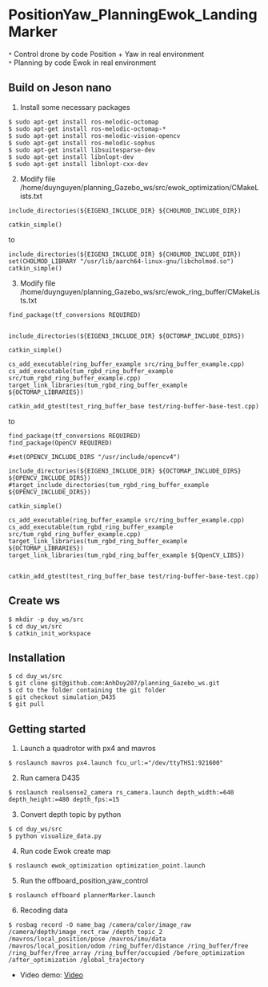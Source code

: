 # PositionYaw_PlanningEwok_LandingMarker
`*` Control drone by code Position + Yaw in real environment<br>
`*` Planning by code Ewok in real environment<br>

## Build on Jeson nano
1. Install some necessary packages
```
$ sudo apt-get install ros-melodic-octomap
$ sudo apt-get install ros-melodic-octomap-*
$ sudo apt-get install ros-melodic-vision-opencv
$ sudo apt-get install ros-melodic-sophus
$ sudo apt-get install libsuitesparse-dev
$ sudo apt-get install libnlopt-dev
$ sudo apt-get install libnlopt-cxx-dev
```
2. Modify file /home/duynguyen/planning_Gazebo_ws/src/ewok_optimization/CMakeLists.txt
```
include_directories(${EIGEN3_INCLUDE_DIR} ${CHOLMOD_INCLUDE_DIR})

catkin_simple()
```
to
```
include_directories(${EIGEN3_INCLUDE_DIR} ${CHOLMOD_INCLUDE_DIR})
set(CHOLMOD_LIBRARY "/usr/lib/aarch64-linux-gnu/libcholmod.so")
catkin_simple()
```
3. Modify file /home/duynguyen/planning_Gazebo_ws/src/ewok_ring_buffer/CMakeLists.txt
```
find_package(tf_conversions REQUIRED)


include_directories(${EIGEN3_INCLUDE_DIR} ${OCTOMAP_INCLUDE_DIRS})

catkin_simple()

cs_add_executable(ring_buffer_example src/ring_buffer_example.cpp)
cs_add_executable(tum_rgbd_ring_buffer_example src/tum_rgbd_ring_buffer_example.cpp)
target_link_libraries(tum_rgbd_ring_buffer_example ${OCTOMAP_LIBRARIES})

catkin_add_gtest(test_ring_buffer_base test/ring-buffer-base-test.cpp)
```
to
```
find_package(tf_conversions REQUIRED)
find_package(OpenCV REQUIRED)

#set(OPENCV_INCLUDE_DIRS "/usr/include/opencv4")

include_directories(${EIGEN3_INCLUDE_DIR} ${OCTOMAP_INCLUDE_DIRS} ${OPENCV_INCLUDE_DIRS})
#target_include_directories(tum_rgbd_ring_buffer_example ${OPENCV_INCLUDE_DIRS})

catkin_simple()

cs_add_executable(ring_buffer_example src/ring_buffer_example.cpp)
cs_add_executable(tum_rgbd_ring_buffer_example src/tum_rgbd_ring_buffer_example.cpp)
target_link_libraries(tum_rgbd_ring_buffer_example ${OCTOMAP_LIBRARIES})
target_link_libraries(tum_rgbd_ring_buffer_example ${OpenCV_LIBS})


catkin_add_gtest(test_ring_buffer_base test/ring-buffer-base-test.cpp)
```

## Create ws
```
$ mkdir -p duy_ws/src
$ cd duy_ws/src
$ catkin_init_workspace
```

## Installation
```
$ cd duy_ws/src
$ git clone git@github.com:AnhDuy207/planning_Gazebo_ws.git
$ cd to the folder containing the git folder
$ git checkout simulation_D435
$ git pull
```

## Getting started
1. Launch a quadrotor with px4 and mavros 
```
$ roslaunch mavros px4.launch fcu_url:="/dev/ttyTHS1:921600"
```
2. Run camera D435
```
$ roslaunch realsense2_camera rs_camera.launch depth_width:=640 depth_height:=480 depth_fps:=15
```
3. Convert depth topic by python
```
$ cd duy_ws/src
$ python visualize_data.py
```
4. Run code Ewok create map
```
$ roslaunch ewok_optimization optimization_point.launch 
```
5. Run the offboard_position_yaw_control
```
$ roslaunch offboard plannerMarker.launch
```
6. Recoding data
```
$ rosbag record -O name_bag /camera/color/image_raw /camera/depth/image_rect_raw /depth_topic_2 /mavros/local_position/pose /mavros/imu/data /mavros/local_position/odom /ring_buffer/distance /ring_buffer/free /ring_buffer/free_array /ring_buffer/occupied /before_optimization /after_optimization /global_trajectory
```
* Video demo: [Video](https://husteduvn-my.sharepoint.com/:v:/g/personal/quang_nguyenanh_hust_edu_vn/EeRGW7vAgqpLhzBoNuNxrcABJUeIffA_Xx9K0w52rI71Bw?e=q3N6Qc)
